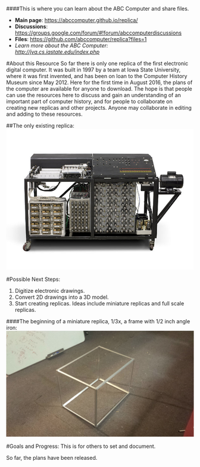 ####This is where you can learn about the ABC Computer and share files.
* **Main page**: https://abccomputer.github.io/replica/
* **Discussions**: https://groups.google.com/forum/#!forum/abccomputerdiscussions
* **Files**: https://github.com/abccomputer/replica?files=1
* *Learn more about the ABC Computer: http://jva.cs.iastate.edu/index.php*

<!--
#About the ABC Computer
The Atanasoff-Berry Computer (ABC) was the first electronic digital computer. Not long after it was built by its inventors, professor John Vincent Atanasoff and assistant Clifford E. Berry, it fell into obscurity, and was left in a basement at Iowa State University (ISU), where it was eventually dismantled. In a patent lawsuit it was revealed that the ABC was in fact an earlier machine than the ENIAC, built by John Mauchly and J. Presper Eckert, who in fact had visited and corresponded with Atanasoff.

* *Learn more about the ABC Computer: http://jva.cs.iastate.edu/index.php*
-->

#About this Resource
So far there is only one replica of the first electronic digital computer. It was built in 1997 by a team at Iowa State University, where it was first invented, and has been on loan to the Computer History Museum since May 2012. Here for the first time in August 2016, the plans of the computer are available for anyone to download. The hope is that people can use the resources here to discuss and gain an understanding of an important part of computer history, and for people to collaborate on creating new replicas and other projects. Anyone may collaborate in editing and adding to these resources.

##The only existing replica:
![alt text](https://raw.githubusercontent.com/abccomputer/replica/master/Images/abc_only_replica.jpg "Logo Title Text 1")

#Possible Next Steps:
1. Digitize electronic drawings.
2. Convert 2D drawings into a 3D model.
3.  Start creating replicas. Ideas include miniature replicas and full scale replicas.

####The beginning of a miniature replica, 1/3x, a frame with 1/2 inch angle iron:
![alt text](https://raw.githubusercontent.com/abccomputer/replica/master/Images/third_size_angle_iron.jpg "Logo Title Text 1")

#Goals and Progress:
This is for others to set and document.


So far, the plans have been released.


